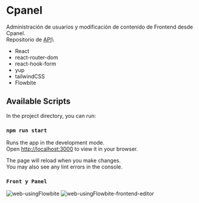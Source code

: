 # Cpanel

Administración de usuarios y modificación de contenido de Frontend desde Cpanel.\
Repositorio de [API](http://#)\

- React
- react-router-dom
- react-hook-form
- yup
- tailwindCSS
- Flowbite

## Available Scripts

In the project directory, you can run:

### `npm run start`

Runs the app in the development mode.\
Open [http://localhost:3000](http://localhost:3000) to view it in your browser.

The page will reload when you make changes.\
You may also see any lint errors in the console.

### `Front y Panel`

![web-usingFlowbite](https://user-images.githubusercontent.com/53408118/187082710-2c94f09f-8335-4888-99b9-cb17c3f6e1fe.png)
![web-usingFlowbite-frontend-editor](https://user-images.githubusercontent.com/53408118/187083736-444d5b46-ab1c-45f0-ab59-c2f4182526bf.png)
